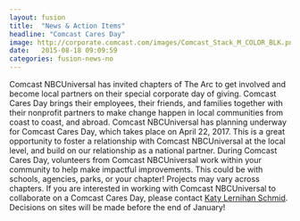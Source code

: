 ```yaml
---
layout: fusion
title:  "News & Action Items"
headline: "Comcast Cares Day"
image: http://corporate.comcast.com/images/Comcast_Stack_M_COLOR_BLK.png
date:   2015-08-18 09:09:59
categories: fusion-news-no
---
```

Comcast NBCUniversal has invited chapters of The Arc to get involved and become local partners on their special corporate day of giving. Comcast Cares Day brings their employees, their friends, and families together with their nonprofit partners to make change happen in local communities from coast to coast, and abroad. Comcast NBCUniversal has planning underway for Comcast Cares Day, which takes place on April 22, 2017. This is a great opportunity to foster a relationship with Comcast NBCUniversal at the local level, and build on our relationship as a national partner. During Comcast Cares Day, volunteers from Comcast NBCUniversal work within your community to help make impactful improvements. This could be with schools, agencies, parks, or your chapter! Projects may vary across chapters. If you are interested in working with Comcast NBCUniversal to collaborate on a Comcast Cares Day, please contact <a href="mailto:Lernihan@thearc.org">Katy Lernihan Schmid</a>. Decisions on sites will be made before the end of January!